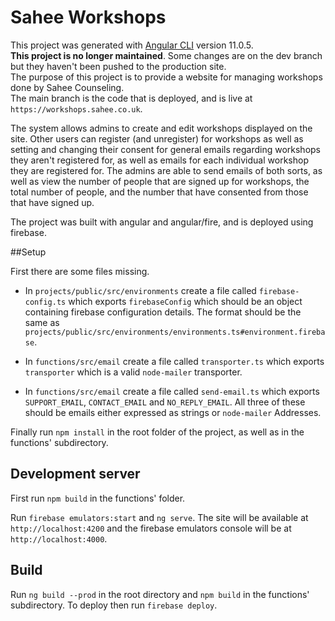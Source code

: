 # Sahee Workshops

This project was generated with [Angular CLI](https://github.com/angular/angular-cli) version 11.0.5.<br/>
**This project is no longer maintained**. Some changes are on the dev branch but they haven't been pushed to the production site.<br/>
The purpose of this project is to provide a website for managing workshops done by Sahee Counseling.<br/>
The main branch is the code that is deployed, and is live at `https://workshops.sahee.co.uk`.<br/>

The system allows admins to create and edit workshops displayed on the site.
Other users can register (and unregister) for workshops as well as setting and changing their consent
for general emails regarding workshops they aren't registered for, as well as emails for each individual
workshop they are registered for. The admins are able to send emails of both sorts, as well as view the number
of people that are signed up for workshops, the total number of people, and the number that have consented
from those that have signed up.

The project was built with angular and angular/fire, and is deployed using firebase.

##Setup

First there are some files missing.

- In `projects/public/src/environments` create a file called `firebase-config.ts`
  which exports `firebaseConfig` which should be an object containing firebase configuration details.
  The format should be the same as `projects/public/src/environments/environments.ts#environment.firebase`.
  
- In `functions/src/email` create a file called `transporter.ts` which exports `transporter` which is a valid `node-mailer` transporter.

- In `functions/src/email` create a file called `send-email.ts` which exports `SUPPORT_EMAIL`, `CONTACT_EMAIL` and `NO_REPLY_EMAIL`.
  All three of these should be emails either expressed as strings or `node-mailer` Addresses.

Finally run `npm install` in the root folder of the project, as well as in the functions' subdirectory.

## Development server

First run `npm build` in the functions' folder.

Run `firebase emulators:start` and `ng serve`. The site will be available at `http://localhost:4200` and the firebase emulators console will be at `http://localhost:4000`.

## Build

Run `ng build --prod` in the root directory and `npm build` in the functions' subdirectory.
To deploy then run `firebase deploy`.
